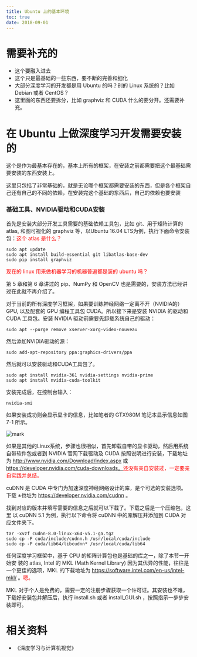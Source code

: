 ```yaml
---
title: Ubuntu 上的基本环境
toc: true
date: 2018-09-01
---
```


# 需要补充的

- 这个要融入进去
- 这个只是最基础的一些东西，要不断的完善和细化
- 大部分深度学习的开发都是用 Ubuntu 的吗？别的 Linux 系统的？比如 Debian 或者 CentOS？
- 这里面的东西还要拆分，比如 graphviz 和 CUDA 什么的要分开。还需要补充。


# 在 Ubuntu 上做深度学习开发需要安装的


这个是作为最基本存在的，基本上所有的框架，在安装之前都需要把这个最基础需要安装的东西安装上。

这里只包括了非常基础的，就是无论哪个框架都需要安装的东西，但是各个框架自己还有自己的不同的依赖，在安装完这个基础的东西后，自己的依赖也要安装

### 基础工具、NVIDIA驱动和CUDA安装

首先是安装大部分开发工具需要的基础依赖工具包，比如 git、用于矩阵计算的 atlas, 和图可视化的 graphviz 等，以Ubuntu 16.04 LTS为例，执行下面命令安装包：<span style="color:red;">这个 atlas 是什么？</span>

```
sudo apt update
sudo apt install build-essential git libatlas-base-dev
sudo pip install graphviz
```

<span style="color:red;">现在的 linux 用来做机器学习的机器普遍都是装的 ubuntu 吗？</span>

第 5 章和第 6 章讲过的 pip、NumPy 和 OpenCV 也是需要的，安装方法已经讲过在此就不再介绍了。

对于当前的所有深度学习框架，如果要训练神经网络一定离不开（NVIDIA的）GPU, 以及配套的 GPU 编程工具包 CUDA。所以接下来是安装 NVIDIA 的驱动和 CUDA 工具包。安装 NVIDIA 驱动前需要先卸载系统自己的驱动：

```
sudo apt --purge remove xserver-xorg-video-nouveau
```

然后添加NVIDIA驱动的源：

```
sudo add-apt-repository ppa:graphics-drivers/ppa
```

然后就可以安装驱动和CUDA工具包了。

```
sudo apt install nvidia-361 nvidia-settings nvidia-prime
sudo apt install nvidia-cuda-toolkit
```

安装完成后，在控制台输入：

```
nvidia-smi
```

如果安装成功则会显示显卡的信息，比如笔者的 GTX980M 笔记本显示信息如图7-1 所示。

![mark](http://images.iterate.site/blog/image/180830/bKk4m1ab7H.png?imageslim)

如果是其他的Linux系统，步骤也很相似，首先卸载自带的显卡驱动，然后用系统自带软件包或者到 NVIDIA 官网下载驱动及 CUDA 按照说明进行安装，下载地址为 http://www.nvidia.com/Download/index.aspx 或  https://developer.nvidia.com/cuda-downloads。<span style="color:red;">还没有亲自安装过，一定要亲自实践并总结。</span>

cuDNN 是 CUDA 中专门为加速深度神经网络设计的库，是个可选的安装选项。下载 ±也址为 https://developer.nvidia.com/cudnn 。

找到对应的版本并填写需要的信息之后就可以下载了。下载之后是一个压缩包，这里 以 cuDNN 5.1 为例，执行以下命令将 cuDNN 中的库解压并添加到 CUDA 对应文件夹下。

```
tar -xvzf cudnn-8.0-linux-x64-v5.1-ga.tgz
sudo cp -P cuda/include/cudnn.h /usr/local/cuda/include
sudo cp -P cuda/lib64/libcudnn* /usr/local/cuda/lib64
```

任何深度学习框架中，基于 CPU 的矩阵计算包也是基础的库之一，除了本节一开始安 装的 atlas, Intel 的 MKL (Math Kernel Library) 因为其优异的性能，往往是一个更佳的选项，MKL 的下载地址为 https://software.intel.com/en-us/intel-mkl/ 。<span style="color:red;">嗯。</span>

MKL 对于个人是免费的，需要一定的注册步骤获取一个许可证。其安装也不难，下载好安装包并解压后，执行 install.sh 或者 install_GUI.sh ，按照指示一步步安装即可。






# 相关资料

- 《深度学习与计算机视觉》

